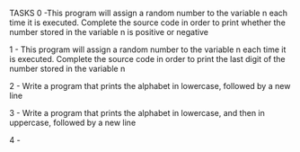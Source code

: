 TASKS
0 -This program will assign a random number to the variable n each time it is executed. Complete the source code in order to print whether the number stored in the variable n is positive or negative

1 - This program will assign a random number to the variable n each time it is executed. Complete the source code in order to print the last digit of the number stored in the variable n

2 - Write a program that prints the alphabet in lowercase, followed by a new line

3 - Write a program that prints the alphabet in lowercase, and then in uppercase, followed by a new line

4 - 
